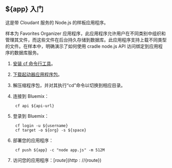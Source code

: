 ${app} 入门
-------------------------------------
这是带 Cloudant 服务的 Node.js 的样板应用程序。

样本为 Favorites Organizer 应用程序，此应用程序允许用户在不同类别中组织和管理其文件，而这些文件在后台持久存储到数据库。此应用程序支持上载不同类型的文件。在样本中，明确演示了如何使用 cradle node.js API 访问绑定到应用程序的数据库服务。

1. [安装 cf 命令行工具](${doc-url}/#starters/buildingweb.html#install_cf)。
2. [下载起动器应用程序包](${ace-url}/rest/apps/${app-guid}/starter-download)。
3. 解压缩程序包，并对其执行“cd”命令以切换到相应目录。
4. 连接到 Bluemix：

		cf api ${api-url}

5. 登录到 Bluemix：

		cf login -u ${username}
		cf target -o ${org} -s ${space}
		
6. 部署您的应用程序：

		cf push ${app} -c "node app.js" -m 512M

7. 访问您的应用程序：[${route}](http://${route})
